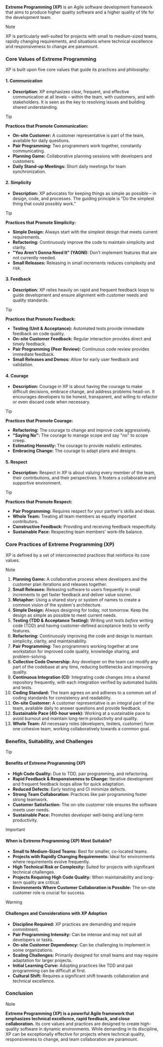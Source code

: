 **Extreme Programming (XP)** is an Agile software development framework that aims to produce higher quality software and a higher quality of life for the development team.

> [!NOTE]
> XP is particularly well-suited for projects with small to medium-sized teams, rapidly changing requirements, and situations where technical excellence and responsiveness to change are paramount.

### Core Values of Extreme Programming

XP is built upon five core values that guide its practices and philosophy:

#### 1. Communication
- **Description:** XP emphasizes clear, frequent, and effective communication at all levels – within the team, with customers, and with stakeholders. It is seen as the key to resolving issues and building shared understanding.

> [!TIP]
> **Practices that Promote Communication:**
> - **On-site Customer:** A customer representative is part of the team, available for daily questions.
> - **Pair Programming:** Two programmers work together, constantly communicating.
> - **Planning Game:** Collaborative planning sessions with developers and customers.
> - **Daily Stand-up Meetings:** Short daily meetings for team synchronization.

#### 2. Simplicity
- **Description:** XP advocates for keeping things as simple as possible – in design, code, and processes. The guiding principle is "Do the simplest thing that could possibly work."

> [!TIP]
> **Practices that Promote Simplicity:**
> - **Simple Design:** Always start with the simplest design that meets current requirements.
> - **Refactoring:** Continuously improve the code to maintain simplicity and clarity.
> - **"You Aren't Gonna Need It" (YAGNI):** Don't implement features that are not currently needed.
> - **Small Releases:** Releasing in small increments reduces complexity and risk.

#### 3. Feedback
- **Description:** XP relies heavily on rapid and frequent feedback loops to guide development and ensure alignment with customer needs and quality standards.

> [!TIP]
> **Practices that Promote Feedback:**
> - **Testing (Unit & Acceptance):** Automated tests provide immediate feedback on code quality.
> - **On-site Customer Feedback:** Regular interaction provides direct and timely feedback.
> - **Pair Programming (Peer Review):** Continuous code review provides immediate feedback.
> - **Small Releases and Demos:** Allow for early user feedback and validation.

#### 4. Courage
- **Description:** Courage in XP is about having the courage to make difficult decisions, embrace change, and address problems head-on. It encourages developers to be honest, transparent, and willing to refactor or even discard code when necessary.

> [!TIP]
> **Practices that Promote Courage:**
> - **Refactoring:** The courage to change and improve code aggressively.
> - **"Saying No":** The courage to manage scope and say "no" to scope creep.
> - **Estimating Honestly:** The courage to provide realistic estimates.
> - **Embracing Change:** The courage to adapt plans and designs.

#### 5. Respect
- **Description:** Respect in XP is about valuing every member of the team, their contributions, and their perspectives. It fosters a collaborative and supportive environment.

> [!TIP]
> **Practices that Promote Respect:**
> - **Pair Programming:** Requires respect for your partner's skills and ideas.
> - **Whole Team:** Treating all team members as equally important contributors.
> - **Constructive Feedback:** Providing and receiving feedback respectfully.
> - **Sustainable Pace:** Respecting team members' work-life balance.

### Core Practices of Extreme Programming (XP)
XP is defined by a set of interconnected practices that reinforce its core values.

> [!NOTE]
> 1.  **Planning Game:** A collaborative process where developers and the customer plan iterations and releases together.
> 2.  **Small Releases:** Releasing software to users frequently in small increments to get faster feedback and deliver value sooner.
> 3.  **Metaphor:** Using a shared story or system of names to create a common vision of the system's architecture.
> 4.  **Simple Design:** Always designing for today, not tomorrow. Keep the design as simple as possible to meet current needs.
> 5.  **Testing (TDD & Acceptance Testing):** Writing unit tests *before* writing code (TDD) and having customer-defined acceptance tests to verify features.
> 6.  **Refactoring:** Continuously improving the code and design to maintain simplicity, clarity, and maintainability.
> 7.  **Pair Programming:** Two programmers working together at one workstation for improved code quality, knowledge sharing, and problem-solving.
> 8.  **Collective Code Ownership:** Any developer on the team can modify any part of the codebase at any time, reducing bottlenecks and improving quality.
> 9.  **Continuous Integration (CI):** Integrating code changes into a shared repository frequently, with each integration verified by automated builds and tests.
> 10. **Coding Standard:** The team agrees on and adheres to a common set of coding standards for consistency and readability.
> 11. **On-site Customer:** A customer representative is an integral part of the team, available daily to answer questions and provide feedback.
> 12. **Sustainable Pace (40-hour week):** Working at a sustainable pace to avoid burnout and maintain long-term productivity and quality.
> 13. **Whole Team:** All necessary roles (developers, testers, customer) form one cohesive team, working collaboratively towards a common goal.

### Benefits, Suitability, and Challenges

> [!TIP]
> #### Benefits of Extreme Programming (XP)
> - **High Code Quality:** Due to TDD, pair programming, and refactoring.
> - **Rapid Feedback & Responsiveness to Change:** Iterative development and frequent feedback loops allow for quick adaptation.
> - **Reduced Defects:** Early testing and CI minimize defects.
> - **Strong Team Collaboration:** Practices like pair programming foster strong teamwork.
> - **Customer Satisfaction:** The on-site customer role ensures the software meets user needs.
> - **Sustainable Pace:** Promotes developer well-being and long-term productivity.

> [!IMPORTANT]
> #### When is Extreme Programming (XP) Most Suitable?
> - **Small to Medium-Sized Teams:** Best for smaller, co-located teams.
> - **Projects with Rapidly Changing Requirements:** Ideal for environments where requirements evolve frequently.
> - **High Technical Risk or Complexity:** Suited for projects with significant technical challenges.
> - **Projects Requiring High Code Quality:** When maintainability and long-term quality are critical.
> - **Environments Where Customer Collaboration is Possible:** The on-site customer role is crucial for success.

> [!WARNING]
> #### Challenges and Considerations with XP Adoption
> - **Discipline Required:** XP practices are demanding and require commitment.
> - **Pair Programming Intensity:** Can be intense and may not suit all developers or tasks.
> - **On-site Customer Dependency:** Can be challenging to implement in some organizations.
> - **Scaling Challenges:** Primarily designed for small teams and may require adaptation for larger projects.
> - **Initial Learning Curve:** Adopting practices like TDD and pair programming can be difficult at first.
> - **Cultural Shift:** Requires a significant shift towards collaboration and technical excellence.

### Conclusion

> [!NOTE]
> **Extreme Programming (XP) is a powerful Agile framework that emphasizes technical excellence, rapid feedback, and close collaboration.** Its core values and practices are designed to create high-quality software in dynamic environments. While demanding in its discipline, XP can be exceptionally effective for projects where technical quality, responsiveness to change, and team collaboration are paramount.
